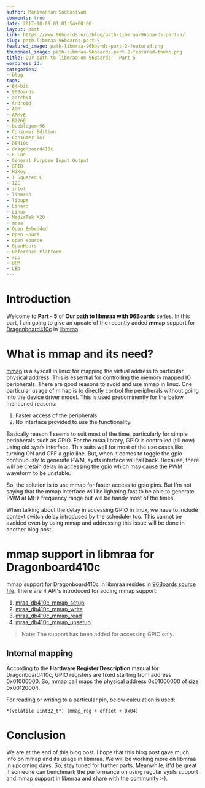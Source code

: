 ```yaml
---
author: Manivannan Sadhasivam
comments: true
date: 2017-10-09 01:01:54+00:00
layout: post
link: https://www.96boards.org/blog/path-libmraa-96boards-part-5/
slug: path-libmraa-96boards-part-5
featured_image: path-libmraa-96boards-part-2-featured.png
thumbnail_image: path-libmraa-96boards-part-2-featured-thumb.png
title: Our path to libmraa on 96Boards – Part 5
wordpress_id: 
categories:
- blog
tags:
- 64-bit
- 96Boards
- aarch64
- Android
- ARM
- ARMv8
- B2260
- bubblegum-96
- Consumer Edition
- Consumer IoT
- DB410c
- dragonboard410c
- F-Cue
- General Purpose Input Output
- GPIO
- HiKey
- I Squared C
- I2C
- intel
- libmraa
- libupm
- Linaro
- Linux
- MediaTek X20
- mraa
- Open Embedded
- Open Hours
- open source
- OpenHours
- Reference Platform
- rpb
- UPM
- LED
---
```


# **Introduction**

Welcome to **Part - 5** of **Our path to libmraa with 96Boards** series. In this part, I am going to give an update of
the recently added **mmap** support for [Dragonboard410c](https://www.96boards.org/product/dragonboard410c/) in [libmraa](https://github.com/intel-iot-devkit/mraa).

# **What is mmap and its need?**

[mmap](https://linux.die.net/man/2/mmap) is a syscall in linux for mapping the virtual address to particular physical address.
This is essential for controlling the memory mapped IO peripherals. There are good reasons to avoid and use mmap in linux. One
particular usage of mmap is to directly control the peripherals without going into the device driver model. This is used predominently
for the below mentioned reasons:

1. Faster access of the peripherals
2. No interface provided to use the functionality.

Basically reason 1 seems to suit most of the time, particularly for simple peripherals such as GPIO. For the mraa library,
GPIO is controlled (till now) using old sysfs interface. This suits well for most of the use cases like turning ON and OFF a
gpio line. But, when it comes to toggle the gpio continuously to generate PWM, sysfs interface will fall back. Because, there
will be cretain delay in accessing the gpio which may cause the PWM waveform to be unstable.

So, the solution is to use mmap for faster access to gpio pins. But I'm not saying that the mmap interface will be lightning fast
to be able to generate PWM at MHz frequency range but will be handy most of the times.

When talking about the delay in accessing GPIO in linux, we have to include context switch delay introduced by the scheduler too.
This cannot be avoided even by using mmap and addressing this issue will be done in another blog post.

# **mmap support in libmraa for Dragonboard410c**

mmap support for Dragonboard410c in libmraa resides in [96Boards source file](https://github.com/intel-iot-devkit/mraa/blob/master/src/arm/96boards.c).
There are 4 API's introduced for adding mmap support:

1. [mraa_db410c_mmap_setup](https://github.com/intel-iot-devkit/mraa/blob/master/src/arm/96boards.c#L130)
2. [mraa_db410c_mmap_write](https://github.com/intel-iot-devkit/mraa/blob/master/src/arm/96boards.c#L102)
3. [mraa_db410c_mmap_read](https://github.com/intel-iot-devkit/mraa/blob/master/src/arm/96boards.c#L116)
4. [mraa_db410c_mmap_unsetup](https://github.com/intel-iot-devkit/mraa/blob/master/src/arm/96boards.c#L88)

> Note: The support has been added for accessing GPIO only.

## **Internal mapping**

According to the **Hardware Register Description** manual for Dragonboard410c, GPIO registers are fixed starting from address
0x01000000. So, mmap call maps the physical address 0x01000000 of size 0x00120004.

For reading or writing to a particular pin, below calculation is used:

```
*(volatile uint32_t*) (mmap_reg + offset + 0x04)
```

# **Conclusion**

We are at the end of this blog post. I hope that this blog post gave much info on mmap and its usage in libmraa. We will
be working more on libmraa in upcoming days. So, stay tuned for further parts. Meanwhile, it'd be
great if someone can benchmark the performance on using regular sysfs support and mmap support in libmraa and share with the
community :-).


